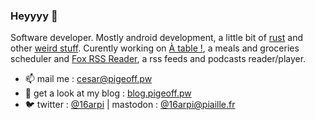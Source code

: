 ### Heyyyy 👋

Software developer. Mostly android development, a little bit of [rust](https://github.com/16arpi/meteo-tui) and other [weird stuff](https://github.com/16arpi?tab=repositories). Curently working on [À table !](https://github.com/16arpi/A-Table), a meals and groceries scheduler and [Fox RSS Reader](https://github.com/16arpi/Fox-RSS), a rss feeds and podcasts reader/player. 

* 📫 mail me : [cesar@pigeoff.pw](mailto:cesar@pigeoff.pw)
* 📢 get a look at my blog : [blog.pigeoff.pw](https://blog.pigeoff.pw/)
* 🐦 twitter : [@16arpi](https://twitter.com/16arpi) | mastodon : [@16arpi@piaille.fr](https://piaille.fr/@16arpi)

<!--
**16arpi/16arpi** is a ✨ _special_ ✨ repository because its `README.md` (this file) appears on your GitHub profile.

Here are some ideas to get you started:

- 🔭 I’m currently working on ...
- 🌱 I’m currently learning ...
- 👯 I’m looking to collaborate on ...
- 🤔 I’m looking for help with ...
- 💬 Ask me about ...
- 📫 How to reach me: ...
- 😄 Pronouns: ...
- ⚡ Fun fact: ...
-->

